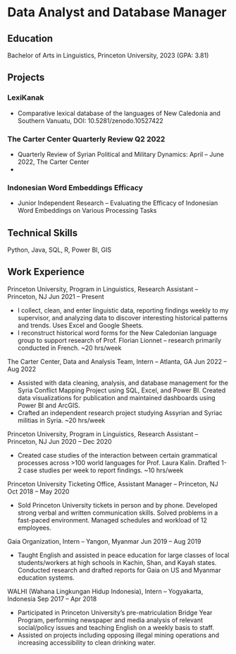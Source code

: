 # Data Analyst and Database Manager

## Education
Bachelor of Arts in Linguistics, Princeton University, 2023
(GPA: 3.81)

## Projects
### LexiKanak
- Comparative lexical database of the languages of New Caledonia and Southern Vanuatu, DOI: 10.5281/zenodo.10527422

### The Carter Center Quarterly Review Q2 2022
- Quarterly Review of Syrian Political and Military Dynamics: April – June 2022, The Carter Center
- <link "https://www.cartercenter.org/resources/pdfs/peace/conflict_resolution/syria-conflict/2022/quarterly-conflict-summary-april-june-2022final.pdf">

### Indonesian Word Embeddings Efficacy
- Junior Independent Research – Evaluating the Efficacy of Indonesian Word Embeddings on Various Processing Tasks

## Technical Skills
Python, Java, SQL, R, Power BI, GIS

## Work Experience
Princeton University, Program in Linguistics, Research Assistant – Princeton, NJ	Jun 2021 – Present
- I collect, clean, and enter linguistic data, reporting findings weekly to my supervisor, and analyzing data to discover interesting historical patterns and trends. Uses Excel and Google Sheets.
- I reconstruct historical word forms for the New Caledonian language group to support research of Prof. Florian Lionnet – research primarily conducted in French. ~20 hrs/week

The Carter Center, Data and Analysis Team, Intern – Atlanta, GA	Jun 2022 – Aug 2022
- Assisted with data cleaning, analysis, and database management for the Syria Conflict Mapping Project using SQL, Excel, and Power BI. Created data visualizations for publication and maintained dashboards using Power BI and ArcGIS.
- Crafted an independent research project studying Assyrian and Syriac militias in Syria. ~20 hrs/week

Princeton University, Program in Linguistics, Research Assistant – Princeton, NJ	Jun 2020 – Dec 2020
- Created case studies of the interaction between certain grammatical processes across >100 world languages for Prof. Laura Kalin. Drafted 1-2 case studies per week to report findings. ~10 hrs/week

Princeton University Ticketing Office, Assistant Manager – Princeton, NJ	Oct 2018 – May 2020
- Sold Princeton University tickets in person and by phone. Developed strong verbal and written communication skills. Solved problems in a fast-paced environment. Managed schedules and workload of 12 employees. 

Gaia Organization, Intern – Yangon, Myanmar	Jun 2019 – Aug 2019
- Taught English and assisted in peace education for large classes of local students/workers at high schools in Kachin, Shan, and Kayah states. Conducted research and drafted reports for Gaia on US and Myanmar education systems. 

WALHI (Wahana Lingkungan Hidup Indonesia), Intern – Yogyakarta, Indonesia	Sep 2017 – Apr 2018
- Participated in Princeton University’s pre-matriculation Bridge Year Program, performing newspaper and media analysis of relevant social/policy issues and teaching English on a weekly basis to staff.
- Assisted on projects including opposing illegal mining operations and increasing accessibility to clean drinking water. 
